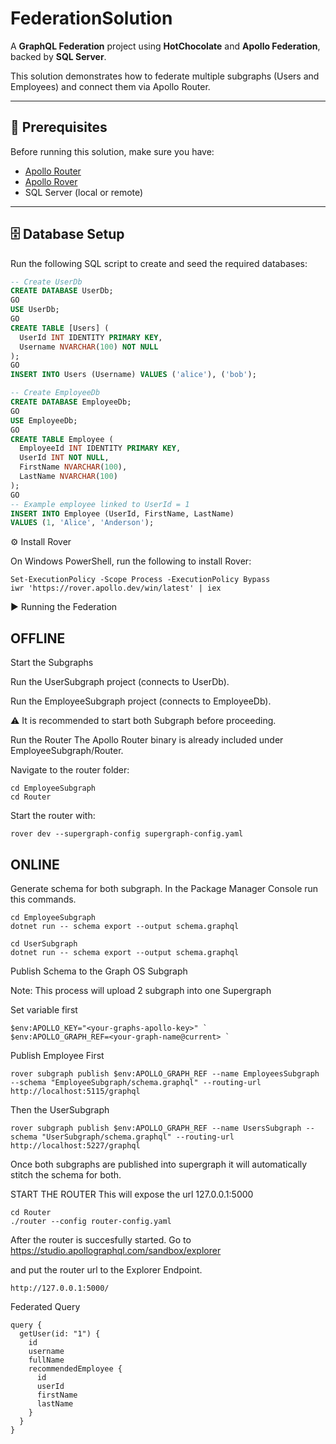 # FederationSolution

A **GraphQL Federation** project using **HotChocolate** and **Apollo Federation**, backed by **SQL Server**.

This solution demonstrates how to federate multiple subgraphs (Users and Employees) and connect them via Apollo Router.

---

## 🚀 Prerequisites

Before running this solution, make sure you have:

- [Apollo Router](https://www.apollographql.com/docs/router/)
- [Apollo Rover](https://www.apollographql.com/docs/rover/)
- SQL Server (local or remote)

---

## 🗄️ Database Setup

Run the following SQL script to create and seed the required databases:

```sql
-- Create UserDb
CREATE DATABASE UserDb;
GO
USE UserDb;
GO
CREATE TABLE [Users] (
  UserId INT IDENTITY PRIMARY KEY,
  Username NVARCHAR(100) NOT NULL
);
GO
INSERT INTO Users (Username) VALUES ('alice'), ('bob');

-- Create EmployeeDb
CREATE DATABASE EmployeeDb;
GO
USE EmployeeDb;
GO
CREATE TABLE Employee (
  EmployeeId INT IDENTITY PRIMARY KEY,
  UserId INT NOT NULL,
  FirstName NVARCHAR(100),
  LastName NVARCHAR(100)
);
GO
-- Example employee linked to UserId = 1
INSERT INTO Employee (UserId, FirstName, LastName) 
VALUES (1, 'Alice', 'Anderson');
```


⚙️ Install Rover

On Windows PowerShell, run the following to install Rover:
```
Set-ExecutionPolicy -Scope Process -ExecutionPolicy Bypass
iwr 'https://rover.apollo.dev/win/latest' | iex
```

▶️ Running the Federation

## OFFLINE
Start the Subgraphs

Run the UserSubgraph project (connects to UserDb).

Run the EmployeeSubgraph project (connects to EmployeeDb).

⚠️ It is recommended to start both Subgraph before proceeding.

Run the Router
The Apollo Router binary is already included under EmployeeSubgraph/Router.

Navigate to the router folder:
```
cd EmployeeSubgraph
cd Router
```

Start the router with:
```
rover dev --supergraph-config supergraph-config.yaml
```

## ONLINE

Generate schema for both subgraph. In the Package Manager Console run this commands.
```
cd EmployeeSubgraph
dotnet run -- schema export --output schema.graphql
```

```
cd UserSubgraph
dotnet run -- schema export --output schema.graphql
```

Publish Schema to the Graph OS Subgraph

Note: This process will upload 2 subgraph into one Supergraph

Set variable first

```
$env:APOLLO_KEY="<your-graphs-apollo-key>" `
$env:APOLLO_GRAPH_REF=<your-graph-name@current> `
```

Publish Employee First
```
rover subgraph publish $env:APOLLO_GRAPH_REF --name EmployeesSubgraph --schema "EmployeeSubgraph/schema.graphql" --routing-url http://localhost:5115/graphql
```

Then the UserSubgraph
```
rover subgraph publish $env:APOLLO_GRAPH_REF --name UsersSubgraph --schema "UserSubgraph/schema.graphql" --routing-url http://localhost:5227/graphql
```

Once both subgraphs are published into supergraph it will automatically stitch the schema for both.

START THE ROUTER
This will expose the url 127.0.0.1:5000
```
cd Router
./router --config router-config.yaml
```

After the router is succesfully started. Go to
https://studio.apollographql.com/sandbox/explorer

and put the router url to the Explorer Endpoint.
```
http://127.0.0.1:5000/
```

Federated Query
```
query {
  getUser(id: "1") {
    id
    username
    fullName
    recommendedEmployee {
      id
      userId
      firstName
      lastName
    }
  }
}
```
